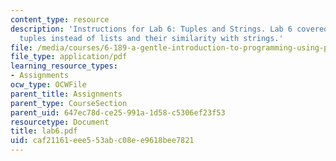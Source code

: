 ```yaml
---
content_type: resource
description: 'Instructions for Lab 6: Tuples and Strings. Lab 6 covered the use of
  tuples instead of lists and their similarity with strings.'
file: /media/courses/6-189-a-gentle-introduction-to-programming-using-python-january-iap-2008/caf21161eee553abc08ee9618bee7821_lab6.pdf
file_type: application/pdf
learning_resource_types:
- Assignments
ocw_type: OCWFile
parent_title: Assignments
parent_type: CourseSection
parent_uid: 647ec78d-ce25-991a-1d58-c5306ef23f53
resourcetype: Document
title: lab6.pdf
uid: caf21161-eee5-53ab-c08e-e9618bee7821
---
```

